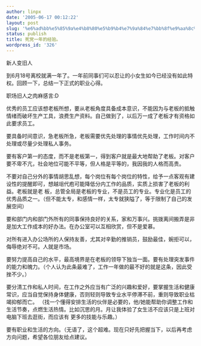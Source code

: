 ```yaml
---
author: linpx
date: '2005-06-17 00:12:22'
layout: post
slug: '%e6%ad%bb%e5%85%9a%e4%b8%80%e5%b9%b4%e7%9a%84%e7%bb%8f%e9%aa%8c%e3%80%82'
status: publish
title: 死党一年的经验。
wordpress_id: '326'
---
```


新人变旧人

到6月18号离校就满一年了。一年前同事们可以忍让的小女生如今已经没有如此特权。回顾一下，总结一下正式的职业心得。

职场旧人之肉麻感言:D

优秀的员工应该想老板所想，要从老板角度具备成本意识，不能因为与老板的抵触情绪而破坏生产工具，浪费生产资料。自己做到了，以后万一成了老板才有资格如此要求员工。

要具备时间意识，急老板所急，老板需要优先处理的事情优先处理，工作时间内不处理或尽量少处理私人事务。

要有客户第一的态度，而不是老板第一，得到客户就是最大地帮助了老板。对客户要不卑不亢，社会地位可能不平等，但人格是平等的，我因我的人格而高贵。

不要对自己分外的事情胡思乱想，每个岗位有每个岗位的特性，给予一点客观有建设性的提醒即可，想越俎代庖可能降低分内工作的品质，实质上损害了老板的利益。老板就是老
板，总管全局是老板的专业，不是员工的专业。专业化是员工的优秀品质之一。（但不能太专，和感情一样，太专就狭隘了，等于限制了自己的发展空间）

要和部门内和部门外所有的同事保持良好的关系，家和万事兴。挑拨离间搬弄是非是加大工作成本的好办法。在办公室可以互相欣赏，但不是爱慕。

对所有进入办公场所的人保持友善，尤其对辛勤的推销员，鼓励最佳，婉拒可以，侮辱绝对不可。人就是市场。

要努力提高自己的水平，最高境界是在老板的领导下独当一面。要有处理突发事件的能力和魄力。（个人认为此条最难了，工作一年做的最不好的就是这条，因此受挫不少。）

要分清工作和私人时间，在工作之外应当有广泛的兴趣和爱好，要掌握生活和健康常识，应当自觉保持身体健康，否则轻则导致专业水平停滞不前，重则导致职业枯竭抑郁而亡。
（找一个懂得安排生活的伙伴是必要的，他/她能帮助你调整工作和生活节奏，点燃生活热情。比如沉思的月。月让我体验了女生活不应该只是上班对电脑下班去逛街，而应该有
更多的技能与乐趣。）

要有职业和生活的方向。（无语了，这个超难。现在只好先把握当下，以后再考虑方向问题，希望各位朋友给点建议。

